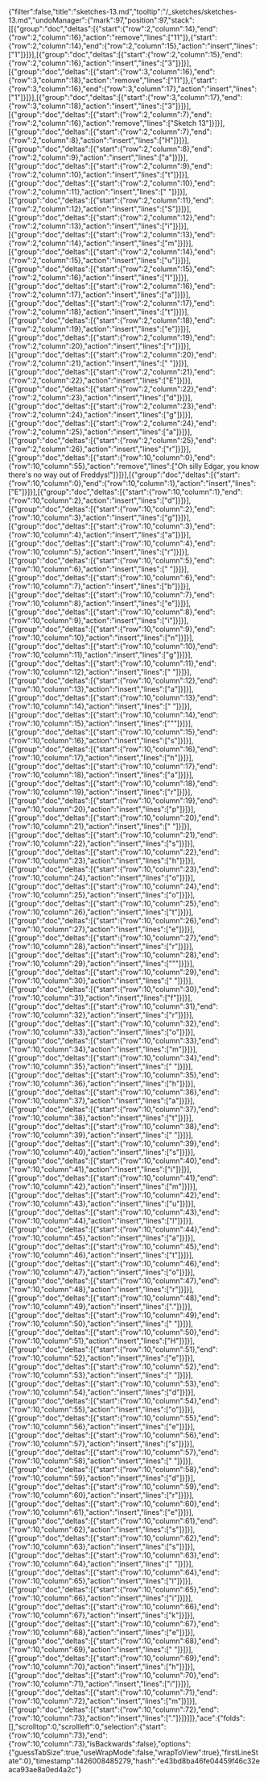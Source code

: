 {"filter":false,"title":"sketches-13.md","tooltip":"/_sketches/sketches-13.md","undoManager":{"mark":97,"position":97,"stack":[[{"group":"doc","deltas":[{"start":{"row":2,"column":14},"end":{"row":2,"column":16},"action":"remove","lines":["11"]},{"start":{"row":2,"column":14},"end":{"row":2,"column":15},"action":"insert","lines":["1"]}]}],[{"group":"doc","deltas":[{"start":{"row":2,"column":15},"end":{"row":2,"column":16},"action":"insert","lines":["3"]}]}],[{"group":"doc","deltas":[{"start":{"row":3,"column":16},"end":{"row":3,"column":18},"action":"remove","lines":["11"]},{"start":{"row":3,"column":16},"end":{"row":3,"column":17},"action":"insert","lines":["1"]}]}],[{"group":"doc","deltas":[{"start":{"row":3,"column":17},"end":{"row":3,"column":18},"action":"insert","lines":["3"]}]}],[{"group":"doc","deltas":[{"start":{"row":2,"column":7},"end":{"row":2,"column":16},"action":"remove","lines":["Sketch 13"]}]}],[{"group":"doc","deltas":[{"start":{"row":2,"column":7},"end":{"row":2,"column":8},"action":"insert","lines":["H"]}]}],[{"group":"doc","deltas":[{"start":{"row":2,"column":8},"end":{"row":2,"column":9},"action":"insert","lines":["a"]}]}],[{"group":"doc","deltas":[{"start":{"row":2,"column":9},"end":{"row":2,"column":10},"action":"insert","lines":["t"]}]}],[{"group":"doc","deltas":[{"start":{"row":2,"column":10},"end":{"row":2,"column":11},"action":"insert","lines":[" "]}]}],[{"group":"doc","deltas":[{"start":{"row":2,"column":11},"end":{"row":2,"column":12},"action":"insert","lines":["S"]}]}],[{"group":"doc","deltas":[{"start":{"row":2,"column":12},"end":{"row":2,"column":13},"action":"insert","lines":["i"]}]}],[{"group":"doc","deltas":[{"start":{"row":2,"column":13},"end":{"row":2,"column":14},"action":"insert","lines":["m"]}]}],[{"group":"doc","deltas":[{"start":{"row":2,"column":14},"end":{"row":2,"column":15},"action":"insert","lines":["u"]}]}],[{"group":"doc","deltas":[{"start":{"row":2,"column":15},"end":{"row":2,"column":16},"action":"insert","lines":["l"]}]}],[{"group":"doc","deltas":[{"start":{"row":2,"column":16},"end":{"row":2,"column":17},"action":"insert","lines":["a"]}]}],[{"group":"doc","deltas":[{"start":{"row":2,"column":17},"end":{"row":2,"column":18},"action":"insert","lines":["t"]}]}],[{"group":"doc","deltas":[{"start":{"row":2,"column":18},"end":{"row":2,"column":19},"action":"insert","lines":["e"]}]}],[{"group":"doc","deltas":[{"start":{"row":2,"column":19},"end":{"row":2,"column":20},"action":"insert","lines":["r"]}]}],[{"group":"doc","deltas":[{"start":{"row":2,"column":20},"end":{"row":2,"column":21},"action":"insert","lines":[" "]}]}],[{"group":"doc","deltas":[{"start":{"row":2,"column":21},"end":{"row":2,"column":22},"action":"insert","lines":["E"]}]}],[{"group":"doc","deltas":[{"start":{"row":2,"column":22},"end":{"row":2,"column":23},"action":"insert","lines":["d"]}]}],[{"group":"doc","deltas":[{"start":{"row":2,"column":23},"end":{"row":2,"column":24},"action":"insert","lines":["g"]}]}],[{"group":"doc","deltas":[{"start":{"row":2,"column":24},"end":{"row":2,"column":25},"action":"insert","lines":["a"]}]}],[{"group":"doc","deltas":[{"start":{"row":2,"column":25},"end":{"row":2,"column":26},"action":"insert","lines":["r"]}]}],[{"group":"doc","deltas":[{"start":{"row":10,"column":0},"end":{"row":10,"column":55},"action":"remove","lines":["Oh silly Edgar, you know there's no way out of Freddys!"]}]}],[{"group":"doc","deltas":[{"start":{"row":10,"column":0},"end":{"row":10,"column":1},"action":"insert","lines":["E"]}]}],[{"group":"doc","deltas":[{"start":{"row":10,"column":1},"end":{"row":10,"column":2},"action":"insert","lines":["d"]}]}],[{"group":"doc","deltas":[{"start":{"row":10,"column":2},"end":{"row":10,"column":3},"action":"insert","lines":["g"]}]}],[{"group":"doc","deltas":[{"start":{"row":10,"column":3},"end":{"row":10,"column":4},"action":"insert","lines":["a"]}]}],[{"group":"doc","deltas":[{"start":{"row":10,"column":4},"end":{"row":10,"column":5},"action":"insert","lines":["r"]}]}],[{"group":"doc","deltas":[{"start":{"row":10,"column":5},"end":{"row":10,"column":6},"action":"insert","lines":[" "]}]}],[{"group":"doc","deltas":[{"start":{"row":10,"column":6},"end":{"row":10,"column":7},"action":"insert","lines":["b"]}]}],[{"group":"doc","deltas":[{"start":{"row":10,"column":7},"end":{"row":10,"column":8},"action":"insert","lines":["e"]}]}],[{"group":"doc","deltas":[{"start":{"row":10,"column":8},"end":{"row":10,"column":9},"action":"insert","lines":["i"]}]}],[{"group":"doc","deltas":[{"start":{"row":10,"column":9},"end":{"row":10,"column":10},"action":"insert","lines":["n"]}]}],[{"group":"doc","deltas":[{"start":{"row":10,"column":10},"end":{"row":10,"column":11},"action":"insert","lines":["g"]}]}],[{"group":"doc","deltas":[{"start":{"row":10,"column":11},"end":{"row":10,"column":12},"action":"insert","lines":[" "]}]}],[{"group":"doc","deltas":[{"start":{"row":10,"column":12},"end":{"row":10,"column":13},"action":"insert","lines":["a"]}]}],[{"group":"doc","deltas":[{"start":{"row":10,"column":13},"end":{"row":10,"column":14},"action":"insert","lines":[" "]}]}],[{"group":"doc","deltas":[{"start":{"row":10,"column":14},"end":{"row":10,"column":15},"action":"insert","lines":["\""]}]}],[{"group":"doc","deltas":[{"start":{"row":10,"column":15},"end":{"row":10,"column":16},"action":"insert","lines":["s"]}]}],[{"group":"doc","deltas":[{"start":{"row":10,"column":16},"end":{"row":10,"column":17},"action":"insert","lines":["h"]}]}],[{"group":"doc","deltas":[{"start":{"row":10,"column":17},"end":{"row":10,"column":18},"action":"insert","lines":["a"]}]}],[{"group":"doc","deltas":[{"start":{"row":10,"column":18},"end":{"row":10,"column":19},"action":"insert","lines":["r"]}]}],[{"group":"doc","deltas":[{"start":{"row":10,"column":19},"end":{"row":10,"column":20},"action":"insert","lines":["p"]}]}],[{"group":"doc","deltas":[{"start":{"row":10,"column":20},"end":{"row":10,"column":21},"action":"insert","lines":[" "]}]}],[{"group":"doc","deltas":[{"start":{"row":10,"column":21},"end":{"row":10,"column":22},"action":"insert","lines":["s"]}]}],[{"group":"doc","deltas":[{"start":{"row":10,"column":22},"end":{"row":10,"column":23},"action":"insert","lines":["h"]}]}],[{"group":"doc","deltas":[{"start":{"row":10,"column":23},"end":{"row":10,"column":24},"action":"insert","lines":["o"]}]}],[{"group":"doc","deltas":[{"start":{"row":10,"column":24},"end":{"row":10,"column":25},"action":"insert","lines":["o"]}]}],[{"group":"doc","deltas":[{"start":{"row":10,"column":25},"end":{"row":10,"column":26},"action":"insert","lines":["t"]}]}],[{"group":"doc","deltas":[{"start":{"row":10,"column":26},"end":{"row":10,"column":27},"action":"insert","lines":["e"]}]}],[{"group":"doc","deltas":[{"start":{"row":10,"column":27},"end":{"row":10,"column":28},"action":"insert","lines":["r"]}]}],[{"group":"doc","deltas":[{"start":{"row":10,"column":28},"end":{"row":10,"column":29},"action":"insert","lines":["\""]}]}],[{"group":"doc","deltas":[{"start":{"row":10,"column":29},"end":{"row":10,"column":30},"action":"insert","lines":[" "]}]}],[{"group":"doc","deltas":[{"start":{"row":10,"column":30},"end":{"row":10,"column":31},"action":"insert","lines":["f"]}]}],[{"group":"doc","deltas":[{"start":{"row":10,"column":31},"end":{"row":10,"column":32},"action":"insert","lines":["r"]}]}],[{"group":"doc","deltas":[{"start":{"row":10,"column":32},"end":{"row":10,"column":33},"action":"insert","lines":["o"]}]}],[{"group":"doc","deltas":[{"start":{"row":10,"column":33},"end":{"row":10,"column":34},"action":"insert","lines":["m"]}]}],[{"group":"doc","deltas":[{"start":{"row":10,"column":34},"end":{"row":10,"column":35},"action":"insert","lines":[" "]}]}],[{"group":"doc","deltas":[{"start":{"row":10,"column":35},"end":{"row":10,"column":36},"action":"insert","lines":["h"]}]}],[{"group":"doc","deltas":[{"start":{"row":10,"column":36},"end":{"row":10,"column":37},"action":"insert","lines":["a"]}]}],[{"group":"doc","deltas":[{"start":{"row":10,"column":37},"end":{"row":10,"column":38},"action":"insert","lines":["t"]}]}],[{"group":"doc","deltas":[{"start":{"row":10,"column":38},"end":{"row":10,"column":39},"action":"insert","lines":[" "]}]}],[{"group":"doc","deltas":[{"start":{"row":10,"column":39},"end":{"row":10,"column":40},"action":"insert","lines":["s"]}]}],[{"group":"doc","deltas":[{"start":{"row":10,"column":40},"end":{"row":10,"column":41},"action":"insert","lines":["i"]}]}],[{"group":"doc","deltas":[{"start":{"row":10,"column":41},"end":{"row":10,"column":42},"action":"insert","lines":["m"]}]}],[{"group":"doc","deltas":[{"start":{"row":10,"column":42},"end":{"row":10,"column":43},"action":"insert","lines":["u"]}]}],[{"group":"doc","deltas":[{"start":{"row":10,"column":43},"end":{"row":10,"column":44},"action":"insert","lines":["l"]}]}],[{"group":"doc","deltas":[{"start":{"row":10,"column":44},"end":{"row":10,"column":45},"action":"insert","lines":["a"]}]}],[{"group":"doc","deltas":[{"start":{"row":10,"column":45},"end":{"row":10,"column":46},"action":"insert","lines":["t"]}]}],[{"group":"doc","deltas":[{"start":{"row":10,"column":46},"end":{"row":10,"column":47},"action":"insert","lines":["o"]}]}],[{"group":"doc","deltas":[{"start":{"row":10,"column":47},"end":{"row":10,"column":48},"action":"insert","lines":["r"]}]}],[{"group":"doc","deltas":[{"start":{"row":10,"column":48},"end":{"row":10,"column":49},"action":"insert","lines":["."]}]}],[{"group":"doc","deltas":[{"start":{"row":10,"column":49},"end":{"row":10,"column":50},"action":"insert","lines":[" "]}]}],[{"group":"doc","deltas":[{"start":{"row":10,"column":50},"end":{"row":10,"column":51},"action":"insert","lines":["H"]}]}],[{"group":"doc","deltas":[{"start":{"row":10,"column":51},"end":{"row":10,"column":52},"action":"insert","lines":["e"]}]}],[{"group":"doc","deltas":[{"start":{"row":10,"column":52},"end":{"row":10,"column":53},"action":"insert","lines":[" "]}]}],[{"group":"doc","deltas":[{"start":{"row":10,"column":53},"end":{"row":10,"column":54},"action":"insert","lines":["d"]}]}],[{"group":"doc","deltas":[{"start":{"row":10,"column":54},"end":{"row":10,"column":55},"action":"insert","lines":["o"]}]}],[{"group":"doc","deltas":[{"start":{"row":10,"column":55},"end":{"row":10,"column":56},"action":"insert","lines":["e"]}]}],[{"group":"doc","deltas":[{"start":{"row":10,"column":56},"end":{"row":10,"column":57},"action":"insert","lines":["s"]}]}],[{"group":"doc","deltas":[{"start":{"row":10,"column":57},"end":{"row":10,"column":58},"action":"insert","lines":[" "]}]}],[{"group":"doc","deltas":[{"start":{"row":10,"column":58},"end":{"row":10,"column":59},"action":"insert","lines":["d"]}]}],[{"group":"doc","deltas":[{"start":{"row":10,"column":59},"end":{"row":10,"column":60},"action":"insert","lines":["r"]}]}],[{"group":"doc","deltas":[{"start":{"row":10,"column":60},"end":{"row":10,"column":61},"action":"insert","lines":["e"]}]}],[{"group":"doc","deltas":[{"start":{"row":10,"column":61},"end":{"row":10,"column":62},"action":"insert","lines":["s"]}]}],[{"group":"doc","deltas":[{"start":{"row":10,"column":62},"end":{"row":10,"column":63},"action":"insert","lines":["s"]}]}],[{"group":"doc","deltas":[{"start":{"row":10,"column":63},"end":{"row":10,"column":64},"action":"insert","lines":[" "]}]}],[{"group":"doc","deltas":[{"start":{"row":10,"column":64},"end":{"row":10,"column":65},"action":"insert","lines":["l"]}]}],[{"group":"doc","deltas":[{"start":{"row":10,"column":65},"end":{"row":10,"column":66},"action":"insert","lines":["i"]}]}],[{"group":"doc","deltas":[{"start":{"row":10,"column":66},"end":{"row":10,"column":67},"action":"insert","lines":["k"]}]}],[{"group":"doc","deltas":[{"start":{"row":10,"column":67},"end":{"row":10,"column":68},"action":"insert","lines":["e"]}]}],[{"group":"doc","deltas":[{"start":{"row":10,"column":68},"end":{"row":10,"column":69},"action":"insert","lines":[" "]}]}],[{"group":"doc","deltas":[{"start":{"row":10,"column":69},"end":{"row":10,"column":70},"action":"insert","lines":["h"]}]}],[{"group":"doc","deltas":[{"start":{"row":10,"column":70},"end":{"row":10,"column":71},"action":"insert","lines":["i"]}]}],[{"group":"doc","deltas":[{"start":{"row":10,"column":71},"end":{"row":10,"column":72},"action":"insert","lines":["m"]}]}],[{"group":"doc","deltas":[{"start":{"row":10,"column":72},"end":{"row":10,"column":73},"action":"insert","lines":["."]}]}]]},"ace":{"folds":[],"scrolltop":0,"scrollleft":0,"selection":{"start":{"row":10,"column":73},"end":{"row":10,"column":73},"isBackwards":false},"options":{"guessTabSize":true,"useWrapMode":false,"wrapToView":true},"firstLineState":0},"timestamp":1426008485279,"hash":"e43bd8ba46fe04459f46c32eaca93ae8a0ed4a2c"}
